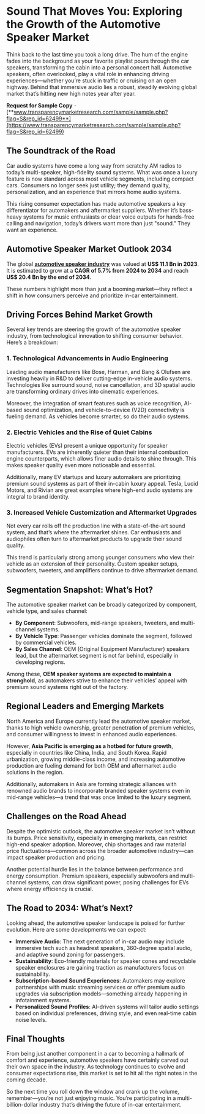 # Sound That Moves You: Exploring the Growth of the Automotive Speaker Market

Think back to the last time you took a long drive. The hum of the engine fades into the background as your favorite playlist pours through the car speakers, transforming the cabin into a personal concert hall. Automotive speakers, often overlooked, play a vital role in enhancing driving experiences—whether you’re stuck in traffic or cruising on an open highway. Behind that immersive audio lies a robust, steadily evolving global market that’s hitting new high notes year after year.

**Request for Sample Copy** - [**www.transparencymarketresearch.com/sample/sample.php?flag=S&rep_id=62499**](https://www.transparencymarketresearch.com/sample/sample.php?flag=S&rep_id=62499)

## The Soundtrack of the Road

Car audio systems have come a long way from scratchy AM radios to today’s multi-speaker, high-fidelity sound systems. What was once a luxury feature is now standard across most vehicle segments, including compact cars. Consumers no longer seek just utility; they demand quality, personalization, and an experience that mirrors home audio systems.

This rising consumer expectation has made automotive speakers a key differentiator for automakers and aftermarket suppliers. Whether it’s bass-heavy systems for music enthusiasts or clear voice outputs for hands-free calling and navigation, today’s drivers want more than just "sound." They want an experience.

## Automotive Speaker Market Outlook 2034

The global [**automotive speaker industry**](https://www.transparencymarketresearch.com/automotive-speaker-market.html) was valued at **US$ 11.1 Bn in 2023**.  
It is estimated to grow at a **CAGR of 5.7% from 2024 to 2034** and reach **US$ 20.4 Bn by the end of 2034**.

These numbers highlight more than just a booming market—they reflect a shift in how consumers perceive and prioritize in-car entertainment.

## Driving Forces Behind Market Growth

Several key trends are steering the growth of the automotive speaker industry, from technological innovation to shifting consumer behavior. Here’s a breakdown:

### 1. Technological Advancements in Audio Engineering

Leading audio manufacturers like Bose, Harman, and Bang & Olufsen are investing heavily in R&D to deliver cutting-edge in-vehicle audio systems. Technologies like surround sound, noise cancellation, and 3D spatial audio are transforming ordinary drives into cinematic experiences.

Moreover, the integration of smart features such as voice recognition, AI-based sound optimization, and vehicle-to-device (V2D) connectivity is fueling demand. As vehicles become smarter, so do their audio systems.

### 2. Electric Vehicles and the Rise of Quiet Cabins

Electric vehicles (EVs) present a unique opportunity for speaker manufacturers. EVs are inherently quieter than their internal combustion engine counterparts, which allows finer audio details to shine through. This makes speaker quality even more noticeable and essential.

Additionally, many EV startups and luxury automakers are prioritizing premium sound systems as part of their in-cabin luxury appeal. Tesla, Lucid Motors, and Rivian are great examples where high-end audio systems are integral to brand identity.

### 3. Increased Vehicle Customization and Aftermarket Upgrades

Not every car rolls off the production line with a state-of-the-art sound system, and that’s where the aftermarket shines. Car enthusiasts and audiophiles often turn to aftermarket products to upgrade their sound quality.

This trend is particularly strong among younger consumers who view their vehicle as an extension of their personality. Custom speaker setups, subwoofers, tweeters, and amplifiers continue to drive aftermarket demand.

## Segmentation Snapshot: What’s Hot?

The automotive speaker market can be broadly categorized by component, vehicle type, and sales channel:

- **By Component**: Subwoofers, mid-range speakers, tweeters, and multi-channel systems.  
- **By Vehicle Type**: Passenger vehicles dominate the segment, followed by commercial vehicles.  
- **By Sales Channel**: OEM (Original Equipment Manufacturer) speakers lead, but the aftermarket segment is not far behind, especially in developing regions.

Among these, **OEM speaker systems are expected to maintain a stronghold**, as automakers strive to enhance their vehicles’ appeal with premium sound systems right out of the factory.

## Regional Leaders and Emerging Markets

North America and Europe currently lead the automotive speaker market, thanks to high vehicle ownership, greater penetration of premium vehicles, and consumer willingness to invest in enhanced audio experiences.

However, **Asia Pacific is emerging as a hotbed for future growth**, especially in countries like China, India, and South Korea. Rapid urbanization, growing middle-class income, and increasing automotive production are fueling demand for both OEM and aftermarket audio solutions in the region.

Additionally, automakers in Asia are forming strategic alliances with renowned audio brands to incorporate branded speaker systems even in mid-range vehicles—a trend that was once limited to the luxury segment.

## Challenges on the Road Ahead

Despite the optimistic outlook, the automotive speaker market isn’t without its bumps. Price sensitivity, especially in emerging markets, can restrict high-end speaker adoption. Moreover, chip shortages and raw material price fluctuations—common across the broader automotive industry—can impact speaker production and pricing.

Another potential hurdle lies in the balance between performance and energy consumption. Premium speakers, especially subwoofers and multi-channel systems, can draw significant power, posing challenges for EVs where energy efficiency is crucial.

## The Road to 2034: What’s Next?

Looking ahead, the automotive speaker landscape is poised for further evolution. Here are some developments we can expect:

- **Immersive Audio**: The next generation of in-car audio may include immersive tech such as headrest speakers, 360-degree spatial audio, and adaptive sound zoning for passengers.  
- **Sustainability**: Eco-friendly materials for speaker cones and recyclable speaker enclosures are gaining traction as manufacturers focus on sustainability.  
- **Subscription-based Sound Experiences**: Automakers may explore partnerships with music streaming services or offer premium audio upgrades via subscription models—something already happening in infotainment systems.  
- **Personalized Sound Profiles**: AI-driven systems will tailor audio settings based on individual preferences, driving style, and even real-time cabin noise levels.

## Final Thoughts

From being just another component in a car to becoming a hallmark of comfort and experience, automotive speakers have certainly carved out their own space in the industry. As technology continues to evolve and consumer expectations rise, this market is set to hit all the right notes in the coming decade.

So the next time you roll down the window and crank up the volume, remember—you’re not just enjoying music. You’re participating in a multi-billion-dollar industry that’s driving the future of in-car entertainment.

